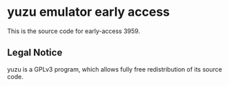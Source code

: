 yuzu emulator early access
=============

This is the source code for early-access 3959.

## Legal Notice

yuzu is a GPLv3 program, which allows fully free redistribution of its source code.